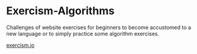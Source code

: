 # Exercism-Algorithms

Challenges of website exercises for beginners to become accustomed to a new language or to simply practice some algorithm   exercises.

[exercism.io](http://exercism.io/)

